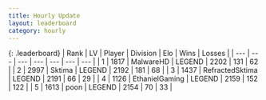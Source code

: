```yaml
---
title: Hourly Update
layout: leaderboard
category: hourly
---
```


{: .leaderboard}
| Rank | LV | Player | Division | Elo | Wins | Losses |
| --- | --- | --- | --- | --- | --- | --- |
| <span data-change="0">1</span> | 1817 | <span title="ID: 261794">MalwareHD</span> | LEGEND | <span data-change="0">2202</span> | <span data-change="0">131</span> | <span data-change="0">62</span> |
| <span data-change="1">2</span> | 2997 | <span title="ID: 353063">Sktima</span> | LEGEND | <span data-change="10">2192</span> | <span data-change="2">181</span> | <span data-change="0">68</span> |
| <span data-change="-1">3</span> | 1437 | <span title="ID: 402846">RefractedSktima</span> | LEGEND | <span data-change="0">2191</span> | <span data-change="0">66</span> | <span data-change="0">29</span> |
| <span data-change="0">4</span> | 1126 | <span title="ID: 719356">EthanielGaming</span> | LEGEND | <span data-change="0">2159</span> | <span data-change="0">152</span> | <span data-change="0">122</span> |
| <span data-change="0">5</span> | 1613 | <span title="ID: 540690">poon</span> | LEGEND | <span data-change="0">2154</span> | <span data-change="0">70</span> | <span data-change="0">33</span> |